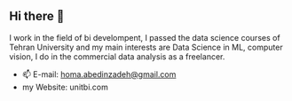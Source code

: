 ## Hi there 👋


I work in the field of bi develompent, I passed the data science courses of Tehran University and my main interests are Data Science in ML, computer vision, I do in the commercial data analysis as a freelancer.


- 📫 E-mail: homa.abedinzadeh@gmail.com
-  my Website: unitbi.com



